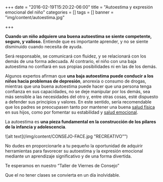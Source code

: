 +++
date = "2016-02-19T15:20:22-06:00"
title = "Autoestima y expresión emocional del niño"
categories = []
tags = []
banner = "img/content/autoestima.jpg"

+++

__Cuando un niño adquiere una buena autoestima se siente competente, seguro, y valioso.__ Entiende que es importante aprender, y no se siente disminuido cuando necesita de ayuda.

Será responsable, se comunicará con fluidez, y se relacionará con los demás de una forma adecuada. Al contrario, el niño con una baja autoestima no confiará en sus propias posibilidades ni en las de los demás.

Algunos expertos afirman que __una baja autoestima puede conducir a los niños hacia problemas de depresión__, anorexia o consumo de drogas, mientras que una buena autoestima puede hacer que una persona tenga confianza en sus capacidades, no se deje manipular por los demás, sea más sensible a las necesidades del otro y, entre otras cosas, esté dispuesto a defender sus principios y valores. En este sentido, sería recomendable que los padres se preocupasen tanto por mantener una buena [salud física](http://www.guiainfantil.com/servicios/Deportes/indice.htm) en sus hijos, como por fomentar su estabilidad y [salud emocional](http://www.guiainfantil.com/1460/las-emociones-del-recien-nacido-de-la-risa-al-llanto.html).

La autoestima es __una pieza fundamental en la construcción de los pilares de la infancia y adolescencia__.

![alt text](/img/content/CONSEJO-FACE.jpg "RECREATIVO"")

No dudes en proporcionarle a tu pequeño la oportunidad de adquirir herramientas para favorecer su autoestima y la expresión emocional mediante un aprendizaje significativo y de una forma divertida.

Te esperamos en nuestro “Taller de Viernes de Consejo”

Que el no tener clases se convierta en un día inolvidable.

